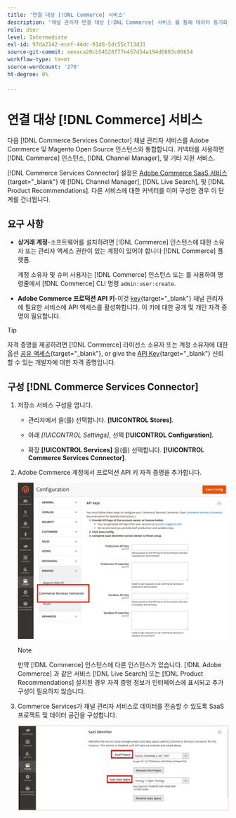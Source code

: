 ```yaml
---
title: '연결 대상 [!DNL Commerce] 서비스'
description: '채널 관리자 연결 대상 [!DNL Commerce] 서비스 를 통해 데이터 동기화 및 통신 가능 [!DNL Commerce] 인스턴스, 채널 관리자 및 기타 지원 서비스'
role: User
level: Intermediate
exl-id: 97da2142-ecef-44dc-91d8-5dc55c713d31
source-git-commit: aeeaca20cb54528f77e457d54a194d6603c08654
workflow-type: tm+mt
source-wordcount: '270'
ht-degree: 0%

---
```



# 연결 대상 [!DNL Commerce] 서비스

다음 [!DNL Commerce Services Connector] 채널 관리자 서비스를 Adobe Commerce 및 Magento Open Source 인스턴스와 통합합니다. 커넥터를 사용하면 [!DNL Commerce] 인스턴스, [!DNL Channel Manager], 및 기타 지원 서비스.

[!DNL Commerce Services Connector] 설정은 [Adobe Commerce SaaS 서비스](https://experienceleague.adobe.com/docs/commerce-merchant-services/user-guides/home.html){target="_blank"} 예 [!DNL Channel Manager], [!DNL Live Search], 및 [!DNL Product Recommendations]. 다른 서비스에 대한 커넥터를 이미 구성한 경우 이 단계를 건너뜁니다.

## 요구 사항

- **상거래 계정**-소프트웨어를 설치하려면 [!DNL Commerce] 인스턴스에 대한 소유자 또는 관리자 액세스 권한이 있는 계정이 있어야 합니다 [!DNL Commerce] 플랫폼.

   계정 소유자 및 슈퍼 사용자는 [!DNL Commerce] 인스턴스 또는 를 사용하여 명령줄에서 [!DNL Commerce] CLI 명령 `admin:user:create`.

- **Adobe Commerce 프로덕션 API 키**-이것 [key](https://docs.magento.com/user-guide/system/saas.html#apikey){target="_blank"} 채널 관리자에 필요한 서비스에 API 액세스를 활성화합니다. 이 키에 대한 공개 및 개인 자격 증명이 필요합니다.

>[!TIP]
>
>자격 증명을 제공하려면 [!DNL Commerce] 라이선스 소유자 또는 계정 소유자에 대한 옵션 [공유 액세스](https://docs.magento.com/user-guide/magento/magento-account-share.html){target="_blank"}, or give the [API Key](https://docs.magento.com/user-guide/system/saas.html#apikey){target="_blank"} 신뢰할 수 있는 개발자에 대한 자격 증명입니다.

## 구성 [!DNL Commerce Services Connector]

1. 저장소 서비스 구성을 엽니다.

   - 관리자에서 을(를) 선택합니다. **[!UICONTROL Stores]**.

   - 아래 *[!UICONTROL Settings]*, 선택 **[!UICONTROL Configuration]**.

   - 확장 **[!UICONTROL Services]** 을(를) 선택합니다. **[!UICONTROL Commerce Services Connector]**.

1. Adobe Commerce 계정에서 프로덕션 API 키 자격 증명을 추가합니다.

   ![[!DNL Commerce Services Connector] 의 서비스 [!DNL Admin] 보기](assets/commerce-services-connector-admin-service-view.png)


   >[!NOTE]
   >
   > 만약 [!DNL Commerce] 인스턴스에 다른 인스턴스가 있습니다. [!DNL Adobe Commerce] 과 같은 서비스 [!DNL Live Search] 또는 [!DNL Product Recommendations] 설치된 경우 자격 증명 정보가 인터페이스에 표시되고 추가 구성이 필요하지 않습니다.

1. Commerce Services가 채널 관리자 서비스로 데이터를 전송할 수 있도록 SaaS 프로젝트 및 데이터 공간을 구성합니다.

   ![[!DNL Commerce Services Connector] 에서 SaaS 식별자 구성 [!DNL Admin] 보기](assets/commerce-services-connector-saas-config.png)


